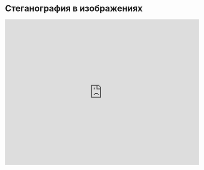 # Стеганография в изображениях
<iframe width="640" height="480" src="https://www.youtube.com/embed/ryN92RY4pdQ?list=PLU-TUGRFxOHgt6RiS-f8vVLzbk8cpqhl9" frameborder="0" allowfullscreen></iframe>
